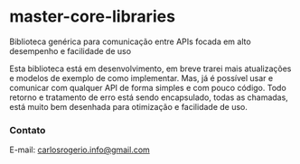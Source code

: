 # master-core-libraries
Biblioteca genérica para comunicação entre APIs focada em alto desempenho e facilidade de uso


Esta biblioteca está em desenvolvimento, em breve trarei mais atualizações e modelos de exemplo de como implementar. Mas, já é possível usar e comunicar com qualquer API de forma simples e com pouco código. Todo retorno e tratamento de erro está sendo encapsulado, todas as chamadas, está muito bem desenhada para otimização e facilidade de uso.

### Contato

E-mail: carlosrogerio.info@gmail.com <br/>
